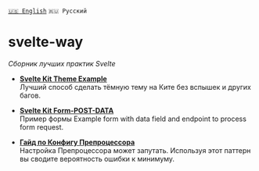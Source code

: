 [`🇺🇸 English`](README.md) `🇷🇺 Русский`
# svelte-way
*Сборник лучших практик Svelte*

- [**Svelte Kit Theme Example**](/recipes/dark-theme/README-RU.md)  
Лучший способ сделать тёмную тему на Ките без вспышек и других багов.

- [**Svelte Kit Form-POST-DATA**](/recipes/form-post)  
Пример формы Example form with data field and endpoint to process form request.

- [**Гайд по Конфигу Препроцессора**](/recipes/preprocess-config/README-RU.md)  
Настройка Препроцессора может запутать. Используя этот паттерн вы сводите вероятность ошибки к минимуму.

